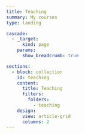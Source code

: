 ```yaml
---
title: Teaching
summary: My courses
type: landing

cascade:
  - _target:
      kind: page
    params:
      show_breadcrumb: true

sections:
  - block: collection
    id: teaching
    content:
      title: Teaching
      filters:
        folders:
          - teaching
    design:
      view: article-grid
      columns: 2
---
```

